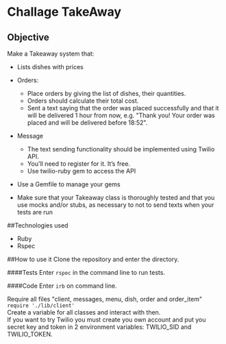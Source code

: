 # Challage TakeAway

## Objective
Make a Takeaway system that:
* Lists dishes with prices
* Orders:
    - Place orders by giving the list of dishes, their quantities.
    - Orders should calculate their total cost. 
    - Sent a text saying that the order was placed successfully and that it will be delivered 1 hour from now, e.g. "Thank you! Your order was placed and will be delivered before 18:52".

* Message
    - The text sending functionality should be implemented using Twilio API.
    - You'll need to register for it. It’s free.
    - Use twilio-ruby gem to access the API

* Use a Gemfile to manage your gems

* Make sure that your Takeaway class is thoroughly tested and that you use mocks and/or stubs, as necessary to not to send texts when your tests are run

##Technologies used
 - Ruby
 - Rspec
 
##How to use it
Clone the repository and enter the directory.

####Tests
Enter ``rspec`` in the command line to run tests.

####Code
Enter ``irb`` on command line. <br/>

Require all files "client, messages, menu, dish, order and order_item" ``require './lib/client'``  <br/>
Create a variable for all classes and interact with then. <br/>
If you want to try Twilio you must create you own account and put you secret key and token in 2 environment variables: TWILIO_SID and TWILIO_TOKEN.



